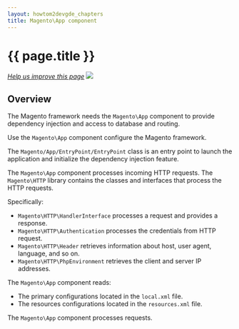 ```yaml
---
layout: howtom2devgde_chapters
title: Magento\App component
---
```


<h1 id="m2devgde-magento-app">{{ page.title }}</h1>
<p><a href="{{ site.githuburl }}m2devgde/view/RENAME.md" target="_blank"><em>Help us improve this page</em></a>&nbsp;<img src="{{ site.baseurl }}common/images/newWindow.gif"/></p>
<h2 id="overview">Overview</h2>

The Magento framework needs the `Magento\App` component to provide dependency injection and access to database and routing.

Use the `Magento\App` component configure the Magento framework.

The `Magento/App/EntryPoint/EntryPoint` class is an entry point to launch the application and initialize the dependency injection feature.

The `Magento\App` component processes incoming HTTP requests. The `Magento\HTTP` library contains the classes and interfaces that process the HTTP requests.

Specifically:

* `Magento\HTTP\HandlerInterface` processes a request and provides a response.
* `Magento\HTTP\Authentication` processes the credentials from HTTP request.
* `Magento\HTTP\Header` retrieves information about host, user agent, language, and so on.
* `Magento\HTTP\PhpEnvironment` retrieves the client and server IP addresses.

The `Magento\App` component reads:

* The primary configurations located in the `local.xml` file.
* The resources configurations located in the `resources.xml` file.

The `Magento\App` component processes requests.